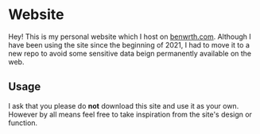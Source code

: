 # Website
Hey! This is my personal website which I host on [benwrth.com](https://benwrth.com). Although I have been using the site since the beginning of 2021, I had to move it to a new repo to avoid some sensitive data beign permanently available on the web.

## Usage
I ask that you please do **not** download this site and use it as your own. However by all means feel free to take inspiration from the site's design or function.
